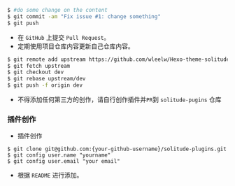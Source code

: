 
```bash
$ #do some change on the content
$ git commit -am "Fix issue #1: change something"
$ git push
```

* 在 `GitHub` 上提交 `Pull Request`。
* 定期使用项目仓库内容更新自己仓库内容。

```bash
$ git remote add upstream https://github.com/wleelw/Hexo-theme-solitude
$ git fetch upstream
$ git checkout dev
$ git rebase upstream/dev
$ git push -f origin dev
```

* 不得添加任何第三方的创作，请自行创作插件并`PR`到 `solitude-pugins` 仓库

### 插件创作
* 插件创作

```
$ git clone git@github.com:{your-github-username}/solitude-plugins.git
$ git config user.name "yourname"
$ git config user.email "your email"
```

* 根据 `README` 进行添加。